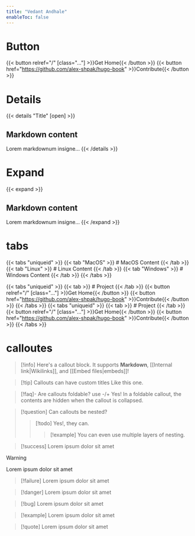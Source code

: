 ```yaml
---
title: "Vedant Andhale"
enableToc: false
---
```


# Button

{{< button relref="/" [class="..."] >}}Get Home{{< /button >}}
{{< button href="https://github.com/alex-shpak/hugo-book" >}}Contribute{{< /button >}}


# Details


{{< details "Title" [open] >}}
## Markdown content
Lorem markdownum insigne...
{{< /details >}}


# Expand

{{< expand >}}
## Markdown content
Lorem markdownum insigne...
{{< /expand >}}

# tabs

{{< tabs "uniqueid" >}}
{{< tab "MacOS" >}} # MacOS Content {{< /tab >}}
{{< tab "Linux" >}} # Linux Content {{< /tab >}}
{{< tab "Windows" >}} # Windows Content {{< /tab >}}
{{< /tabs >}}

{{< tabs "uniqueid" >}}
{{< tab >}} # Project {{< /tab >}}
{{< button relref="/" [class="..."] >}}Get Home{{< /button >}}
{{< button href="https://github.com/alex-shpak/hugo-book" >}}Contribute{{< /button >}}
{{< /tabs >}}
{{< tabs "uniqueid" >}}
{{< tab >}} # Project {{< /tab >}}
{{< button relref="/" [class="..."] >}}Get Home{{< /button >}}
{{< button href="https://github.com/alex-shpak/hugo-book" >}}Contribute{{< /button >}}
{{< /tabs >}}

# calloutes

> [!info]
> Here's a callout block.
> It supports **Markdown**, [[Internal link|Wikilinks]], and [[Embed files|embeds]]!

> [!tip] Callouts can have custom titles
> Like this one.


> [!faq]- Are callouts foldable? use -/+
> Yes! In a foldable callout, the contents are hidden when the callout is collapsed.

> [!question] Can callouts be nested?
> > [!todo] Yes!, they can.
> > > [!example]  You can even use multiple layers of nesting.

> [!success]
> Lorem ipsum dolor sit amet

> [!warning]
> Lorem ipsum dolor sit amet

> [!failure]
> Lorem ipsum dolor sit amet

> [!danger]
> Lorem ipsum dolor sit amet

> [!bug]
> Lorem ipsum dolor sit amet

> [!example]
> Lorem ipsum dolor sit amet

> [!quote]
> Lorem ipsum dolor sit amet
